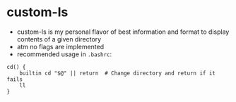 # custom-ls
- custom-ls is my personal flavor of best information and format to display contents of a given directory
- atm no flags are implemented
- recommended usage in `.bashrc`:
```
cd() {
    builtin cd "$@" || return  # Change directory and return if it fails
    ll
}
```
